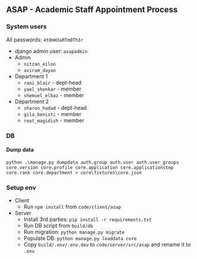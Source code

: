 ## ASAP - Academic Staff Appointment Process

### System users

All passwords: `4tOmH3aRTm0Th3r`

* django admin user: `asapadmin`
* Admin
  * `nitzan_eilon`
  * `aviram_dayan`
* Department 1
  * `rani_blair` - dept-head
  * `yael_shenkar` - member
  * `shemuel_elbaz` - member
* Department 2
  * `sharon_hadad` - dept-head
  * `gila_benisti` - member
  * `reut_magidish` - member

### DB
#### Dump data
```
python .\manage.py dumpdata auth.group auth.user auth.user_groups core.version core.profile core.application core.applicationstep core.rank core.department > core\fixtures\core.json
```

### Setup env
* Client
  * Run `npm install` from `code/client/asap`
* Server
  * Install 3rd parties: `pip install -r requirements.txt`
  * Run DB script from `build/db`
  * Run migration: `python manage.py migrate`
  * Populate DB: `python manage.py loaddata core`
  * Copy `build/.env/.env.dev` to `code/server/src/asap` and rename it to `.env`
